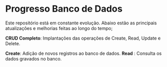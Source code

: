 # Progresso Banco de Dados

Este repositório está em constante evolução. Abaixo estão as principais atualizaçôes e melhorias feitas ao longo do tempo;

**CRUD Completo**: Implantações das operações de Create, Read, Update e Delete.

 **Create**: Adição de novos registros ao banco de dados.
 **Read** : Consulta os dados gravados no banco.